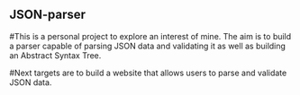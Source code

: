 ## JSON-parser

#This is a personal project to explore an interest of mine. The aim is to build a parser capable of parsing JSON data and validating it as well as building an Abstract Syntax Tree.

#Next targets are to build a website that allows users to parse and validate JSON data.
